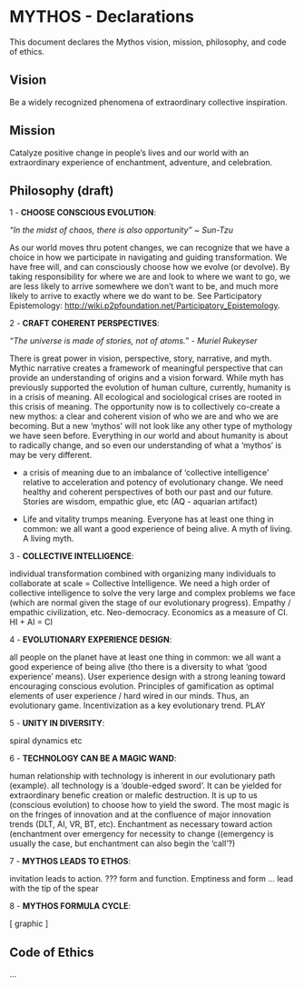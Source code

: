 # MYTHOS - Declarations

This document declares the Mythos vision, mission, philosophy, and code of ethics. 


## Vision

Be a widely recognized phenomena of extraordinary collective inspiration.


## Mission

Catalyze positive change in people’s lives and our world with an extraordinary experience of enchantment, adventure, and celebration.  


## Philosophy (draft)

1 - **CHOOSE CONSCIOUS EVOLUTION**: 

*“In the midst of chaos, there is also opportunity” ~ Sun-Tzu*

As our world moves thru potent changes, we can recognize that we have a choice in how we participate in navigating and guiding transformation.  We have free will, and can consciously choose how we evolve (or devolve).  By taking responsibility for where we are and look to where we want to go, we are less likely to arrive somewhere we don’t want to be, and much more likely to arrive to exactly where we do want to be. 
See Participatory Epistemology: http://wiki.p2pfoundation.net/Participatory_Epistemology.   

2 - **CRAFT COHERENT PERSPECTIVES**: 

*“The universe is made of stories, not of atoms.” - Muriel Rukeyser*

There is great power in vision, perspective, story, narrative, and myth.  Mythic narrative creates a framework of meaningful perspective that can provide an understanding of origins and a vision forward.  While myth has previously supported the evolution of human culture, currently, 
humanity is in a crisis of meaning.  All ecological and sociological crises are rooted in this crisis of meaning.  The opportunity now is to collectively co-create a new mythos: a clear and coherent vision of who we are and who we are becoming.  But a new ‘mythos’ will not look like any other type of mythology we have seen before.  Everything in our world and about humanity is about to radically change, and so even our understanding of what a ‘mythos’ is may be very different.  
- a crisis of meaning due to an imbalance of ‘collective intelligence’ relative to acceleration and potency of evolutionary change.  We need healthy and coherent perspectives of both our past and our future. Stories are wisdom, empathic glue, etc (AQ - aquarian artifact)

- Life and vitality trumps meaning.  Everyone has at least one thing in common: we all want a good experience of being alive.  A myth of living.  A living myth.  

3 - **COLLECTIVE INTELLIGENCE**: 

individual transformation combined with organizing many individuals to collaborate at scale = Collective Intelligence.  We need a high order of collective intelligence to solve the very large and complex problems we face (which are normal given the stage of our evolutionary progress).  Empathy / empathic civilization, etc. Neo-democracy.  Economics as a measure of CI.  HI + AI = CI

4 - **EVOLUTIONARY EXPERIENCE DESIGN**:

all people on the planet have at least one thing in common: we all want a good experience of being alive (tho there is a diversity to what ‘good experience’ means).  User experience design with a strong leaning toward encouraging conscious evolution.  Principles of gamification as optimal elements of user experience / hard wired in our minds.  Thus, an evolutionary game.  Incentivization as a key evolutionary trend.  PLAY

5 - **UNITY IN DIVERSITY**:

spiral dynamics etc

6 - **TECHNOLOGY CAN BE A MAGIC WAND**:

human relationship with technology is inherent in our evolutionary path (example).  all technology is a ‘double-edged sword’.  It can be yielded for extraordinary benefic creation or malefic destruction.  It is up to us (conscious evolution) to choose how to yield the sword.  The most magic is on the fringes of innovation and at the confluence of major innovation trends (DLT, AI, VR, BT, etc).  Enchantment as necessary toward action (enchantment over emergency for necessity to change ((emergency is usually the case, but enchantment can also begin the ‘call’?)

7 - **MYTHOS LEADS TO ETHOS**: 

invitation leads to action. ??? form and function.  Emptiness and form … lead with the tip of the spear

8 - **MYTHOS FORMULA CYCLE**:

[ graphic ]


## Code of Ethics

...

